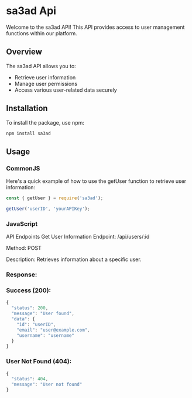 # sa3ad Api

Welcome to the sa3ad API! This API provides access to user management functions within our platform.

## Overview

The sa3ad API allows you to:

- Retrieve user information
- Manage user permissions
- Access various user-related data securely

## Installation

To install the package, use npm:

```bash
npm install sa3ad
```
Usage
-----

### CommonJS

Here's a quick example of how to use the getUser function to retrieve user information:

```js
const { getUser } = require('sa3ad');

getUser('userID', 'yourAPIKey');
```

### JavaScript

API Endpoints
Get User Information
Endpoint: /api/users/:id

Method: POST

Description: Retrieves information about a specific user.

### Response:
### Success (200):

```js
{
  "status": 200,
  "message": "User found",
  "data": {
    "id": "userID",
    "email": "user@example.com",
    "username": "username"
  }
}
```
### User Not Found (404):

```js
{
  "status": 404,
  "message": "User not found"
}
```